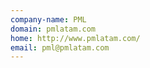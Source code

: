 ```yaml
---
company-name: PML
domain: pmlatam.com
home: http://www.pmlatam.com/
email: pml@pmlatam.com
---
```




